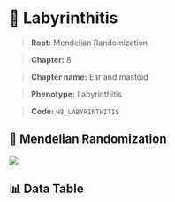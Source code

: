 # 🧪 Labyrinthitis

> **Root:** Mendelian Randomization

> **Chapter:** 8  

> **Chapter name:** Ear and mastoid

> **Phenotype:** Labyrinthitis  

> **Code:** `H8_LABYRINTHITIS`

## 🧬 Mendelian Randomization  

<img src="/MR/Figures/Forward/H8_LABYRINTHITIS.png"/>

## 📊 Data Table

<CsvTableMRF src="/public/MR/Data/Forward/H8_LABYRINTHITIS.csv"/>
